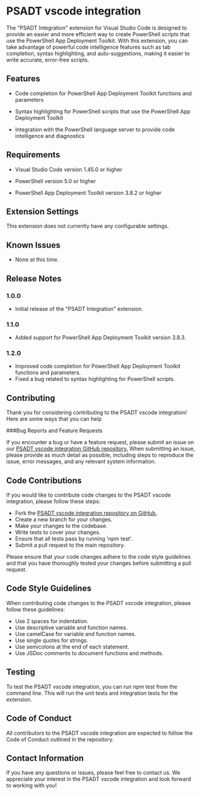 # PSADT vscode integration

The "PSADT Integration" extension for Visual Studio Code is designed to provide an easier and more efficient way to create PowerShell scripts that use the PowerShell App Deployment Toolkit. With this extension, you can take advantage of powerful code intelligence features such as tab completion, syntax highlighting, and auto-suggestions, making it easier to write accurate, error-free scripts.


## Features

- Code completion for PowerShell App Deployment Toolkit functions and parameters

- Syntax highlighting for PowerShell scripts that use the PowerShell App Deployment Toolkit

- Integration with the PowerShell language server to provide code intelligence and diagnostics

## Requirements

- Visual Studio Code version 1.45.0 or higher

- PowerShell version 5.0 or higher

- PowerShell App Deployment Toolkit version 3.8.2 or higher

## Extension Settings

This extension does not currently have any configurable settings.

## Known Issues

- None at this time.

## Release Notes

### 1.0.0

- Initial release of the "PSADT Integration" extension.

### 1.1.0

- Added support for PowerShell App Deployment Toolkit version 3.8.3.

### 1.2.0

- Improved code completion for PowerShell App Deployment Toolkit functions and parameters.
- Fixed a bug related to syntax highlighting for PowerShell scripts.

## Contributing

Thank you for considering contributing to the PSADT vscode integration! Here are some ways that you can help

###Bug Reports and Feature Requests

If you encounter a bug or have a feature request, please submit an issue on our [PSADT vscode integration GitHub repository.](https://github.com/LewisBrown2204/psadt-integration/issues)
When submitting an issue, please provide as much detail as possible, including steps to reproduce the issue, error messages, and any relevant system information.


## Code Contributions

If you would like to contribute code changes to the PSADT vscode integration, please follow these steps:

-    Fork the [PSADT vscode integration repository on GitHub.](https://github.com/LewisBrown2204/psadt-integration.git)
-    Create a new branch for your changes.
-    Make your changes to the codebase.
-    Write tests to cover your changes.
-   Ensure that all tests pass by running 'npm test'.
-    Submit a pull request to the main repository.

Please ensure that your code changes adhere to the code style guidelines and that you have thoroughly tested your changes before submitting a pull request.

## Code Style Guidelines

When contributing code changes to the PSADT vscode integration, please follow these guidelines:

-    Use 2 spaces for indentation.
-    Use descriptive variable and function names.
-    Use camelCase for variable and function names.
-    Use single quotes for strings.
-    Use semicolons at the end of each statement.
-    Use JSDoc comments to document functions and methods.

## Testing

To test the PSADT vscode integration, you can run npm test from the command line. This will run the unit tests and integration tests for the extension.

## Code of Conduct

All contributors to the PSADT vscode integration are expected to follow the Code of Conduct outlined in the repository.

## Contact Information

If you have any questions or issues, please feel free to contact us. We appreciate your interest in the PSADT vscode integration and look forward to working with you!